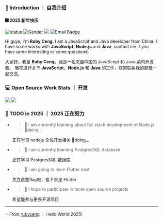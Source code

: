 ### 👋 Introduction ｜ 自我介绍

#### 🎆 2025 新年快乐

![status](https://img.shields.io/badge/status-up-brightgreen) ![Gender](https://img.shields.io/badge/gender-%F0%9F%A4%B5-lightgrey)  ![](https://img.shields.io/static/v1?label=wechat&message=rubyceng&color=7BB32E&logo=wechat) ![Email Badge](https://img.shields.io/badge/Email-rubyceng0326@gmail.com-blue?style=flat-square&logo=gmail&logoColor=white)


Hi guys, I'm **Ruby Ceng**. I am a JavaScript and Java developer from China.
I have some works with **JavaScript**, **Node.js** and **Java**, contact me if you have same interesting or some questions!

大家好，我是 **Ruby Ceng**。我是一名来自中国的 JavaScript 和 Java 菜鸡开发者。
我在进行关于 **JavaScript**、**Node.js** 和 **Java** 的工作，欢迎联系我的邮箱一起交流。


### 💻 Open Source Work Stats ｜ 开发

<a href="https://github.com/anuraghazra/github-readme-stats">
  <img align="top" src="https://github-readme-stats.vercel.app/api?username=rubyceng&hide=contribs&show_icons=true&height=300" />
</a>
<a href="https://github.com/anuraghazra/convoychat">
  <img align="top" src="https://github-readme-stats.vercel.app/api/top-langs/?username=rubyceng&layout=compact&height=300" />
</a>


### 🤔 TODO in 2025 ｜ 2025 正在努力

- >🔭 I am currently learning about full stack development of Node.js 🏃doing...

    正在学习 nodejs 全栈开发相关 🏃doing...
- >🐘 I am currently learning PostgresSQL database

    正在学习 PostgresSQL 数据库
- >🌱 I am going to learn Flutter next

    先立这些flag吧，接下来是 Flutter
- >👯 I hope to participate in more open source projects

    希望能参与更多开源项目

---
⭐️ From [rubyceng](https://github.com/rubyceng) ｜ Hello World 2025!
